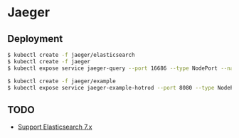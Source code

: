 # Jaeger

## Deployment

```bash
$ kubectl create -f jaeger/elasticsearch
$ kubectl create -f jaeger
$ kubectl expose service jaeger-query --port 16686 --type NodePort --name jaeger-query-node-port

$ kubectl create -f jaeger/example
$ kubectl expose service jaeger-example-hotrod --port 8080 --type NodePort --name jaeger-example-hotrod-node-port
```

## TODO

- [Support Elasticsearch 7.x](https://github.com/jaegertracing/jaeger/issues/1474)
